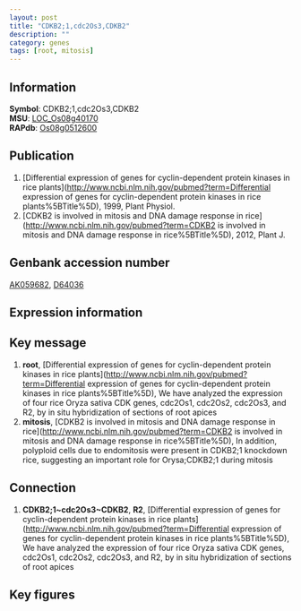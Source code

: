 ```yaml
---
layout: post
title: "CDKB2;1,cdc2Os3,CDKB2"
description: ""
category: genes
tags: [root, mitosis]
---
```


## Information
__Symbol__: CDKB2;1,cdc2Os3,CDKB2  
__MSU__: [LOC_Os08g40170](http://rice.plantbiology.msu.edu/cgi-bin/ORF_infopage.cgi?orf=LOC_Os08g40170)  
__RAPdb__: [Os08g0512600](http://rapdb.dna.affrc.go.jp/viewer/gbrowse_details/irgsp1?name=Os08g0512600)  

## Publication
1. [Differential expression of genes for cyclin-dependent protein kinases in rice plants](http://www.ncbi.nlm.nih.gov/pubmed?term=Differential expression of genes for cyclin-dependent protein kinases in rice plants%5BTitle%5D), 1999, Plant Physiol.
2. [CDKB2 is involved in mitosis and DNA damage response in rice](http://www.ncbi.nlm.nih.gov/pubmed?term=CDKB2 is involved in mitosis and DNA damage response in rice%5BTitle%5D), 2012, Plant J.

## Genbank accession number
[AK059682](http://www.ncbi.nlm.nih.gov/nuccore/AK059682), [D64036](http://www.ncbi.nlm.nih.gov/nuccore/D64036)  

## Expression information

## Key message
1. __root__, [Differential expression of genes for cyclin-dependent protein kinases in rice plants](http://www.ncbi.nlm.nih.gov/pubmed?term=Differential expression of genes for cyclin-dependent protein kinases in rice plants%5BTitle%5D),  We have analyzed the expression of four rice Oryza sativa CDK genes, cdc2Os1, cdc2Os2, cdc2Os3, and R2, by in situ hybridization of sections of root apices
2. __mitosis__, [CDKB2 is involved in mitosis and DNA damage response in rice](http://www.ncbi.nlm.nih.gov/pubmed?term=CDKB2 is involved in mitosis and DNA damage response in rice%5BTitle%5D),  In addition, polyploid cells due to endomitosis were present in CDKB2;1 knockdown rice, suggesting an important role for Orysa;CDKB2;1 during mitosis

## Connection
1. __CDKB2;1~cdc2Os3~CDKB2__, __R2__, [Differential expression of genes for cyclin-dependent protein kinases in rice plants](http://www.ncbi.nlm.nih.gov/pubmed?term=Differential expression of genes for cyclin-dependent protein kinases in rice plants%5BTitle%5D),  We have analyzed the expression of four rice Oryza sativa CDK genes, cdc2Os1, cdc2Os2, cdc2Os3, and R2, by in situ hybridization of sections of root apices

## Key figures


